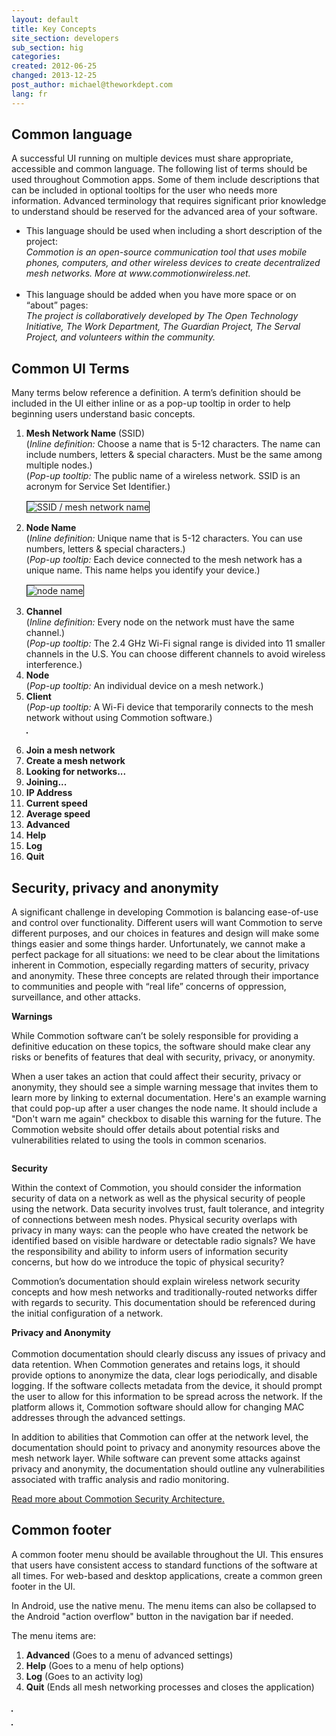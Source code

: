 ```yaml
---
layout: default
title: Key Concepts
site_section: developers
sub_section: hig
categories: 
created: 2012-06-25
changed: 2013-12-25
post_author: michael@theworkdept.com
lang: fr
---
```

  <h2>Common language</h2>

<p>A successful UI running on multiple devices must share appropriate, accessible and common language. The following list of terms should be used throughout Commotion apps. Some of them include descriptions that can be included in optional tooltips for the user who needs more information. Advanced terminology that requires significant prior knowledge to understand should be reserved for the advanced area of your software.</p>

<ul>
	<li>This language should be used when including a short description of the project:<br />
	<em>Commotion is an open-source communication tool that uses mobile phones, computers, and other wireless devices to create decentralized mesh networks. More at www.commotionwireless.net.</em><br />
	&nbsp;</li>
	<li>This language should be added when you have more space or on “about” pages:<br />
	<em>The project is collaboratively developed by The Open Technology Initiative, The Work Department, The Guardian Project, The Serval Project, and volunteers within the community.</em></li>
</ul>

<h2>Common UI Terms</h2>

<p>Many terms below reference a definition. A term’s definition should be included in the UI either inline or as a pop-up tooltip in order to help beginning users understand basic concepts.</p>

<ol>
	<li><strong>Mesh Network Name</strong> (SSID)<br />
	(<em>Inline definition:</em> Choose a name that is 5-12 characters. The name can include numbers, letters &amp; special characters. Must be the same among multiple nodes.)<br />
	(<em>Pop-up tooltip:</em> The public name of a wireless network. SSID is an acronym for Service Set Identifier.)<br />
	<img alt="SSID / mesh network name " src="/files/mesh_network_name.png" class="img-responsive" style="border-style:solid; border-width:1px; margin-bottom:15px; margin-top:15px;" /></li>
	<li><strong>Node Name</strong><br />
	(<em>Inline definition:</em> Unique name that is 5-12 characters. You can use numbers, letters &amp; special characters.)<br />
	(<em>Pop-up tooltip:</em> Each device connected to the mesh network has a unique name. This name helps you identify your device.)<br />
	<img alt="node name" src="/files/node_name.png" class="img-responsive" style="border-style:solid; border-width:1px; margin-bottom:15px; margin-top:15px;" /></li>
	<li><strong>Channel</strong><br />
	(<em>Inline definition:</em> Every node on the network must have the same channel.)<br />
	(<em>Pop-up tooltip:</em> The 2.4 GHz Wi-Fi signal range is divided into 11 smaller channels in the U.S. You can choose different channels to avoid wireless interference.)</li>
	<li><strong>Node</strong><br />
	(<em>Pop-up tooltip: </em>An individual device on a mesh network.)</li>
	<li><strong>Client</strong><br />
	(<em>Pop-up tooltip:</em><em> </em>A Wi-Fi device that temporarily connects to the mesh network without using Commotion software.)<br />
	<img alt="" src="/files/client.png" class="img-responsive" style="border-style:solid; border-width:1px; margin-bottom:15px; margin-top:15px;" /></li>
	<li><strong>Join a mesh network</strong></li>
	<li><strong>Create a mesh network</strong></li>
	<li><strong>Looking for networks...</strong></li>
	<li><strong>Joining...</strong></li>
	<li><strong>IP Address</strong></li>
	<li><strong>Current speed</strong></li>
	<li><strong>Average speed</strong></li>
	<li><strong>Advanced</strong></li>
	<li><strong>Help</strong></li>
	<li><strong>Log</strong></li>
	<li><strong>Quit</strong></li>
</ol>

<h2 id="security">Security, privacy and anonymity</h2>

<p>A significant challenge in developing Commotion is balancing ease-of-use and control over functionality. Different users will want Commotion to serve different purposes, and our choices in features and design will make some things easier and some things harder. Unfortunately, we cannot make a perfect package for all situations: we need to be clear about the limitations inherent in Commotion, especially regarding matters of security, privacy and anonymity. These three concepts are related through their importance to communities and people with “real life” concerns of oppression, surveillance, and other attacks.</p>

<p><strong>Warnings</strong></p>

<p>While Commotion software can’t be solely responsible for providing a definitive education on these topics, the software should make clear any risks or benefits of features that deal with security, privacy, or anonymity.</p>

<p>When a user takes an action that could affect their security, privacy or anonymity, they should see a simple warning message that invites them to learn more by linking to external documentation. Here's an example warning that could pop-up after a user changes the node name. It should include a "Don't warn me again" checkbox to disable this warning for the future. The Commotion website should offer details about potential risks and vulnerabilities related to using the tools in common scenarios.</p>

<p><img alt="" src="/files/security_0.png" class="img-responsive" style="margin-bottom:0px; margin-top:0px;" /></p>

<p><strong>Security</strong></p>

<p>Within the context of Commotion, you should consider the information security of data on a network as well as the physical security of people using the network. Data security involves trust, fault tolerance, and integrity of connections between mesh nodes. Physical security overlaps with privacy in many ways: can the people who have created the network be identified based on visible hardware or detectable radio signals? We have the responsibility and ability to inform users of information security concerns, but how do we introduce the topic of physical security?</p>

<p>Commotion’s documentation should explain wireless network security concepts and how mesh networks and traditionally-routed networks differ with regards to security. This documentation should be referenced during the initial configuration of a network.</p>

<p><strong>Privacy and Anonymity</strong><br />
<br />
Commotion documentation should clearly discuss any issues of privacy and data retention. When Commotion generates and retains logs, it should provide options to anonymize the data, clear logs periodically, and disable logging. If the software collects metadata from the device, it should prompt the user to allow for this information to be spread across the network. If the platform allows it, Commotion software should allow for changing MAC addresses through the advanced settings.</p>

<p>In addition to abilities that Commotion can offer at the network level, the documentation should point to privacy and anonymity resources above the mesh network layer. While software can prevent some attacks against privacy and anonymity, the documentation should outline any vulnerabilities associated with traffic analysis and radio monitoring.</p>

<p><a href="https://wiki.commotionwireless.net/doku.php?id=commotion_architecture" target="_blank">Read more about Commotion Security Architecture.</a></p>

<h2>Common footer</h2>

<p>A common footer menu should be available throughout the UI. This ensures that users have consistent access to standard functions of the software at all times. For web-based and desktop applications, create a common green footer in the UI.</p>

<p>In Android, use the native menu. The menu items can also be collapsed to the Android "action overflow" button in the navigation bar if needed.</p>

<p>The menu items are:</p>

<ol>
	<li><strong>Advanced</strong> (Goes to a menu of advanced settings)</li>
	<li><strong>Help</strong> (Goes to a menu of help options)</li>
	<li><strong>Log</strong> (Goes to an activity log)</li>
	<li><strong>Quit</strong> (Ends all mesh networking processes and closes the application)</li>
</ol>

<p><img alt="" src="/files/HIG_24.png" class="img-responsive" style="border-style:solid; border-width:1px; margin-bottom:15px; margin-top:15px;" /><br />
<img alt="" src="/files/HIG_25b.png" class="img-responsive" style="border-style:solid; border-width:1px; margin-bottom:5px; margin-top:5px;" /></p>

<p>&nbsp;</p>
 

